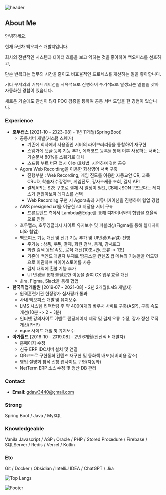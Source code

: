 ![header](https://capsule-render.vercel.app/api?type=waving&color=timeAuto&height=150&section=header&text=Hi!%20I'm%20Jiseong&fontSize=45)
  
## About Me

안녕하세요.

현재 5년차 백오피스 개발자입니다.

회사의 전반적인 시스템과 데이터 흐름을 보고 익히는 것을 좋아하여 백오피스를 선호하고, 

단순 반복되는 업무의 시간을 줄이고 비효율적인 프로세스를 개선하는 일을 좋아합니다.

기타 부서와의 커뮤니케이션을 지속적으로 진행하여 주기적으로 발생되는 일들을 찾아 자동화한 경험이 있습니다.

새로운 기술에도 관심이 많아 POC 검증을 통하여 공통 서버 도입을 한 경험이 있습니다.


### Experience
- **호두랩스** [2021-10 - 2023-08] - 1년 11개월(Spring Boot)
	- 공통서버 개발(커스텀 스웨거)
		- 기존에 회사에서 사용중인 서버의 라이브러리들을 통합하여 재구현
		- 스웨거에 댓글 등록 기능 추가, 에러코드 등록을 통해 이후 사용하는 서버는 기술문서 80%를 스웨거로 대체
		- 스프링 부트 버전 업시 이슈 대처법, 시연하며 경험 공유
	- Agora Web Recording을 이용한 화상영어 서버 구축
 		- 진행부분 : Web Recording, 게임 진도를 이용한 자동교안 CR, 과목 CRUD, 학습자 수강정보, 게임진도, 강사스케줄 조회, 결제 API
		- 결제API는 S2S 구조로 결제 시 일정이 필요, DB에 JSON구조보다는 레디스가 괜찮아보여 레디스를 선택
		- Web Recording 구현 시 Agora측과 커뮤니케이션을 진행하여 협업 경험
	- AWS presigned url을 이용한 s3 저장용 서버 구축
 		- 프론트엔드 측에서 Lambda@Edge를 통해 디자이너와의 협업을 효율적으로 진행
	- 호두랩스, 호두잉글리시 사이트 유지보수 및 퍼블리싱(Figma를 통해 웹디자이너와 협업)
	- 백오피스 기능 개선 및 신규 기능 추가 및 UI변경(리뉴얼) 진행
		- 주기능 : 상품, 쿠폰, 결제, 회원 검색, 통계, 감사로그
		- 회원 검색 응답 속도, 로직 개선(10초+@, 오류 -> 1초)
		- 기존에 백엔드 개발자 부재로 땅콩스쿨 컨텐츠 탭 메뉴의 기능들을 어드민으로 이관하며 파이어스토어를 사용
		- 결제 내역에 환불 기능 추가
		- UI 변경을 통해 불필요한 이동을 줄여 CX 업무 효율 개선
	- Jira, Figma, Slack을 통해 협업
- **한국직업개발원** [2019-07 - 2021-08] - 2년 2개월(LMS 개발자)
	- 원격훈련기관 현장평가 심사평가 통과
	- 사내 백오피스 개발 및 유지보수
	- LMS 시스템 리팩터링 후 약 400여개의 바우처 사이트 구축(ASP), 구축 속도 개선(10분 -> 2 ~ 3분)
	- 인터넷 강의사이트 이벤트 랜딩페이지 제작 및 결제 오류 수정, 강사 정산 로직 개선(PHP)
	- egov 사이트 개발 및 유지보수
- **아가월드** [2016-10 - 2019.08] - 2년 6개월(전산직 비개발자)
	- 홈페이지 수정
	- 신규 ERP IDC서버 설치 및 연결
	- QR코드로 구현동화 컨텐츠 재구현 및 동화책 배포(서버비용 감소)
	- 영업 설명회 참석 신청 웹사이트 구현(자동화)
	- NetTerm ERP 소스 수정 및 정산 DB 관리
### Contact
- **Email**: gdaw3440@gmail.com

### Strong
Spring Boot / Java / MySQL


### Knowledgeable
Vanila Javascript / ASP / Oracle / PHP / Stored Procedure / Firebase / SQLServer / Redis / Vercel / Kotlin

### Etc 
Git / Docker / Obsidian / IntelliJ IDEA / ChatGPT / Jira


![Top Langs](https://github-readme-stats.vercel.app/api/top-langs/?username=seer-lee)


![Footer](https://capsule-render.vercel.app/api?type=Waving&&color=timeAuto&height=150&section=footer)
